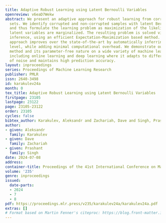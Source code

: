 ```yaml
---
title: Adaptive Robust Learning using Latent Bernoulli Variables
openreview: v6eaD7Wekw
abstract: We present an adaptive approach for robust learning from corrupted training
  sets. We identify corrupted and non-corrupted samples with latent Bernoulli variables
  and thus formulate the learning problem as maximization of the likelihood where
  latent variables are marginalized. The resulting problem is solved via variational
  inference, using an efficient Expectation-Maximization based method. The proposed
  approach improves over the state-of-the-art by automatically inferring the corruption
  level, while adding minimal computational overhead. We demonstrate our robust learning
  method and its parameter-free nature on a wide variety of machine learning tasks
  including online learning and deep learning where it adapts to different levels
  of noise and maintains high prediction accuracy.
layout: inproceedings
series: Proceedings of Machine Learning Research
publisher: PMLR
issn: 2640-3498
id: karakulev24a
month: 0
tex_title: Adaptive Robust Learning using Latent Bernoulli Variables
firstpage: 23105
lastpage: 23122
page: 23105-23122
order: 23105
cycles: false
bibtex_author: Karakulev, Aleksandr and Zachariah, Dave and Singh, Prashant
author:
- given: Aleksandr
  family: Karakulev
- given: Dave
  family: Zachariah
- given: Prashant
  family: Singh
date: 2024-07-08
address:
container-title: Proceedings of the 41st International Conference on Machine Learning
volume: '235'
genre: inproceedings
issued:
  date-parts:
  - 2024
  - 7
  - 8
pdf: https://proceedings.mlr.press/v235/karakulev24a/karakulev24a.pdf
extras: []
# Format based on Martin Fenner's citeproc: https://blog.front-matter.io/posts/citeproc-yaml-for-bibliographies/
---
```

